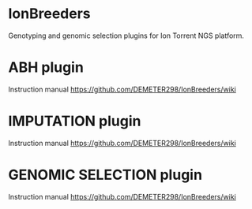 # IonBreeders
Genotyping and genomic selection plugins for Ion Torrent NGS platform.

# ABH plugin
Instruction manual
https://github.com/DEMETER298/IonBreeders/wiki

# IMPUTATION plugin
Instruction manual
https://github.com/DEMETER298/IonBreeders/wiki

# GENOMIC SELECTION plugin
Instruction manual
https://github.com/DEMETER298/IonBreeders/wiki
